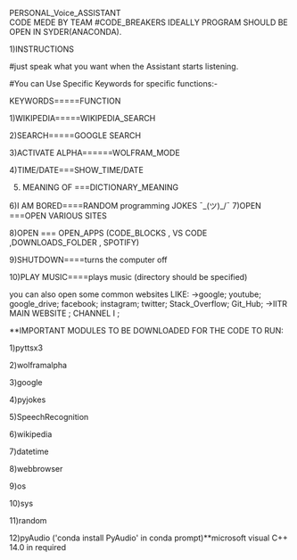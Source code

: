 PERSONAL_Voice_ASSISTANT  
CODE MEDE BY TEAM #CODE_BREAKERS
IDEALLY PROGRAM SHOULD BE OPEN IN SYDER(ANACONDA).

1)INSTRUCTIONS

#just speak what you want when the Assistant starts listening.

#You can Use Specific Keywords for specific functions:-

KEYWORDS=====FUNCTION

1)WIKIPEDIA=====WIKIPEDIA_SEARCH

2)SEARCH=====GOOGLE SEARCH

3)ACTIVATE ALPHA======WOLFRAM_MODE

4)TIME/DATE===SHOW_TIME/DATE

5) MEANING OF <word>===DICTIONARY_MEANING
  
6)I AM BORED====RANDOM programming JOKES ¯\_(ツ)_/¯
7)OPEN <SOMETHING>===OPEN VARIOUS SITES 
  
8)OPEN <APPS>=== OPEN_APPS (CODE_BLOCKS , VS CODE ,DOWNLOADS_FOLDER , SPOTIFY)  
  
9)SHUTDOWN====turns the computer off

10)PLAY MUSIC====plays music (directory should be specified)

you can also open some common websites LIKE:
->google; youtube; google_drive; facebook; instagram; twitter; Stack_Overflow; Git_Hub;
->IITR MAIN WEBSITE ; CHANNEL I ;

**IMPORTANT MODULES TO BE DOWNLOADED FOR THE CODE TO RUN:

1)pyttsx3

2)wolframalpha

3)google

4)pyjokes

5)SpeechRecognition

6)wikipedia

7)datetime

8)webbrowser

9)os

10)sys

11)random

12)pyAudio ('conda install PyAudio' in conda prompt)**microsoft visual C++ 14.0 in required
